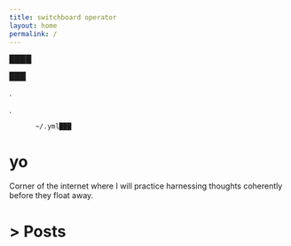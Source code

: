```yaml
---
title: switchboard operator
layout: home
permalink: /
---
```

<span class="pi"></span> <span class="s">████</span>

<span class="pi"></span> <span class="s">███</span>

<span class="na">.</span><span class="pi"></span> <span class="s"></span>

<span class="pi">.</span> <span class="s"></span>


<figure class="highlight"><pre><code class="language-yaml" data-lang="yaml"><span class="s"> ~/.yml███</span></code></pre></figure>




# yo

Corner of the internet where I will practice harnessing thoughts coherently before they float away.


# > Posts



